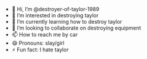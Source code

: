 - 👋 Hi, I’m @destroyer-of-taylor-1989
- 👀 I’m interested in destroying taylor
- 🌱 I’m currently learning how to destroy taylor
- 💞️ I’m looking to collaborate on destroying equipment
- 📫 How to reach me by car
- 😄 Pronouns: slay/girl
- ⚡ Fun fact: I hate taylor

<!---
destroyer-of-taylor-1989/destroyer-of-taylor-1989 is a ✨ special ✨ repository because its `README.md` (this file) appears on your GitHub profile.
You can click the Preview link to take a look at your changes.
--->
